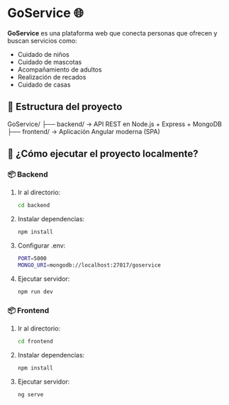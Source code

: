 # GoService 🌐

**GoService** es una plataforma web que conecta personas que ofrecen y buscan servicios como:
- Cuidado de niños
- Cuidado de mascotas
- Acompañamiento de adultos
- Realización de recados
- Cuidado de casas

## 🧱 Estructura del proyecto

GoService/
├── backend/ → API REST en Node.js + Express + MongoDB
├── frontend/ → Aplicación Angular moderna (SPA)


## 🚀 ¿Cómo ejecutar el proyecto localmente?

### 📦 Backend

1. Ir al directorio:
     ```bash
     cd backend
2. Instalar dependencias:
     ```bash
     npm install
3. Configurar .env:
     ```bash
     PORT=5000
     MONGO_URI=mongodb://localhost:27017/goservice
4. Ejecutar servidor:
     ```bash
     npm run dev

### 📦 Frontend

1. Ir al directorio:
     ```bash
     cd frontend
2. Instalar dependencias:
     ```bash
     npm install
3. Ejecutar servidor:
     ```bash
     ng serve